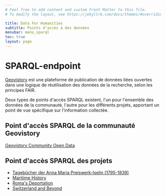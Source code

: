 ```yaml
---
# Feel free to add content and custom Front Matter to this file.
# To modify the layout, see https://jekyllrb.com/docs/themes/#overriding-theme-defaults

title: Data For Humanities
subtitle: Points d'accès à des données
menubar: menu_sparql
toc: true
layout: page
---
```


# SPARQL-endpoint

[Geovistory](https://www.geovistory.org/) est une plateforme de publication de données liées ouvertes dans une logique de réutilisation des données de la recherche, selon les principes FAIR.

Deux types de points d'accès SPARQL existent, l'un pour l'ensemble des données de la communauté, l'autre pour les différents projets, apportant un point de vue spécifique sur l'information collectée.


## Point d'accès SPARQL de la communauté Geovistory

[Geovistory Community Open Data](https://www.geovistory.org/sparql)


## Point d'accès SPARQL des projets

* [Tagebücher der Anna Maria Preiswerk-Iselin (1795-1839)](https://www.geovistory.org/project/924033/sparql)
* [Maritime History](https://www.geovistory.org/project/84760/sparql)
* [Roma's Deportation](https://www.geovistory.org/project/3354801/sparql)
* [Switzerland and Beyond](https://www.geovistory.org/project/153/sparql)
